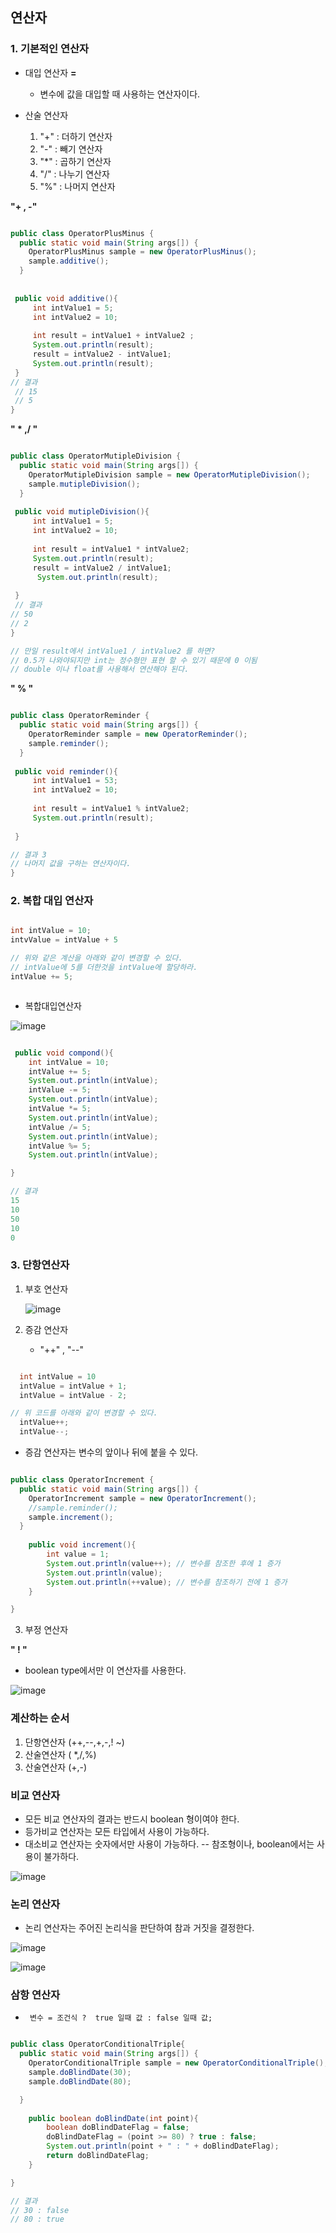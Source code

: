 ## 연산자

### 1. 기본적인 연산자

  - 대입 연산자 **=**
    - 변수에 값을 대입할 때 사용하는 연산자이다.

  - 산술 연산자
    1. "+" : 더하기 연산자
    2. "-" : 빼기 연산자
    3. "*" : 곱하기 연산자
    4. "/" : 나누기 연산자
    5. "%" : 나머지 연산자

**"+ , -"**
```java

public class OperatorPlusMinus {
  public static void main(String args[]) {
    OperatorPlusMinus sample = new OperatorPlusMinus();
    sample.additive();
  }
 
 
 public void additive(){
     int intValue1 = 5; 
     int intValue2 = 10;
 
     int result = intValue1 + intValue2 ;
     System.out.println(result);
     result = intValue2 - intValue1;
     System.out.println(result);
 }
// 결과
 // 15
 // 5
}
```

**" * ,/ "**

```java

public class OperatorMutipleDivision {
  public static void main(String args[]) {
    OperatorMutipleDivision sample = new OperatorMutipleDivision();
    sample.mutipleDivision();
  }
 
 public void mutipleDivision(){
     int intValue1 = 5;
     int intValue2 = 10;
     
     int result = intValue1 * intValue2;
     System.out.println(result);
     result = intValue2 / intValue1;
      System.out.println(result);
     
 }
 // 결과
// 50
// 2 
}

// 만일 result에서 intValue1 / intValue2 를 하면?
// 0.5가 나와야되지만 int는 정수형만 표현 할 수 있기 때문에 0 이됨
// double 이나 float를 사용해서 연산해야 된다.

```

**" % "**
```java

public class OperatorReminder {
  public static void main(String args[]) {
    OperatorReminder sample = new OperatorReminder();
    sample.reminder();
  }
 
 public void reminder(){
     int intValue1 = 53;
     int intValue2 = 10;
     
     int result = intValue1 % intValue2;
     System.out.println(result);
     
 }

// 결과 3
// 나머지 값을 구하는 연산자이다.
}
```

### 2. 복합 대입 연산자

```java

int intValue = 10;
intvValue = intValue + 5

// 위와 같은 계산을 아래와 같이 변경할 수 있다.
// intValue에 5를 더한것을 intValue에 할당하라.
intValue += 5;



```

- 복합대입연산자 

![image](https://github.com/user-attachments/assets/d7f1e9a4-dfe7-4ba1-a93d-e3a0640727d2)


```java

 public void compond(){
    int intValue = 10;
    intValue += 5;
    System.out.println(intValue);
    intValue -= 5;
    System.out.println(intValue);
    intValue *= 5;
    System.out.println(intValue);
    intValue /= 5;
    System.out.println(intValue);
    intValue %= 5;
    System.out.println(intValue);

}

// 결과
15
10
50
10
0

```

### 3. 단항연산자

1. 부호 연산자
   
    ![image](https://github.com/user-attachments/assets/cfaf8108-6679-41b0-b14c-a81db58b311c)

2. 증감 연산자
   - "++" , "--" 

```java

  int intValue = 10
  intValue = intValue + 1;
  intValue = intValue - 2;

// 위 코드를 아래와 같이 변경할 수 있다.
  intValue++;
  intValue--;

```
 - 증감 연산자는 변수의 앞이나 뒤에 붙을 수 있다.
   
```java

public class OperatorIncrement {
  public static void main(String args[]) {
    OperatorIncrement sample = new OperatorIncrement();
    //sample.reminder();
    sample.increment();
  }
 
    public void increment(){
        int value = 1;
        System.out.println(value++); // 변수를 참조한 후에 1 증가
        System.out.println(value); 
        System.out.println(++value); // 변수를 참조하기 전에 1 증가
    }

}

```


3. 부정 연산자 

**" ! "**
  - boolean type에서만 이 연산자를 사용한다.

![image](https://github.com/user-attachments/assets/4b9ffe45-38c5-493b-b4cb-9099b15416ca)


### 계산하는 순서

  1. 단항연산자 (++,--,+,-,! ~)
  2. 산술연산자 ( *,/,%)
  3. 산술연산자 (+,-)


### 비교 연산자

  - 모든 비교 연산자의 결과는 반드시 boolean 형이여야 한다.
  - 등가비교 연산자는 모든 타입에서 사용이 가능하다.
  - 대소비교 연산자는 숫자에서만 사용이 가능하다.
    -- 참조형이나, boolean에서는 사용이 불가하다.
   
![image](https://github.com/user-attachments/assets/9629a8e0-3598-47b1-93c5-cec6ab1ed4cf)


### 논리 연산자

 - 논리 연산자는 주어진 논리식을 판단하여 참과 거짓을 결정한다.

![image](https://github.com/user-attachments/assets/e9e473ab-b7f2-40f0-92d2-51585a78819a)


![image](https://github.com/user-attachments/assets/1b73e657-bf56-4e26-ad79-19283a1899ac)


### 삼항 연산자

- ``` 변수 = 조건식 ?  true 일때 값 : false 일때 값;```

```java

public class OperatorConditionalTriple{
  public static void main(String args[]) {
    OperatorConditionalTriple sample = new OperatorConditionalTriple();
    sample.doBlindDate(30);
    sample.doBlindDate(80);    

  }
 
    public boolean doBlindDate(int point){
        boolean doBlindDateFlag = false;
        doBlindDateFlag = (point >= 80) ? true : false;
        System.out.println(point + " : " + doBlindDateFlag);
        return doBlindDateFlag;
    }

}

// 결과
// 30 : false
// 80 : true

```





       
